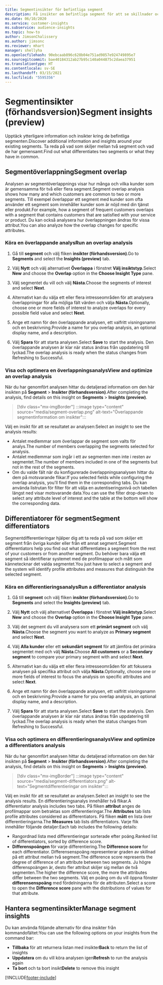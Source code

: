 ```yaml
---
title: Segmentinsikter för befintliga segment
description: Få insikter om befintliga segment för att se skillnader och likheter.
ms.date: 06/10/2020
ms.service: customer-insights
ms.subservice: audience-insights
ms.topic: how-to
author: JimsonChalissery
ms.author: jimsonc
ms.reviewer: mhart
manager: shellyha
ms.openlocfilehash: 90ebcaab896c628b04e751ad9857e924749895e7
ms.sourcegitcommit: bae40184312ab27b95c140a044875c2daea37951
ms.translationtype: HT
ms.contentlocale: sv-SE
ms.lasthandoff: 03/15/2021
ms.locfileid: "5595356"
---
```

# <a name="segment-insights-preview"></a><span data-ttu-id="2579b-103">Segmentinsikter (förhandsversion)</span><span class="sxs-lookup"><span data-stu-id="2579b-103">Segment insights (preview)</span></span>

<span data-ttu-id="2579b-104">Upptäck ytterligare information och insikter kring de befintliga segmenten.</span><span class="sxs-lookup"><span data-stu-id="2579b-104">Discover additional information and insights around your existing segments.</span></span> <span data-ttu-id="2579b-105">Ta reda på vad som skiljer mellan två segment och vad de har gemensamt.</span><span class="sxs-lookup"><span data-stu-id="2579b-105">Find out what differentiates two segments or what they have in common.</span></span>

## <a name="segment-overlap"></a><span data-ttu-id="2579b-106">Segmentöverlappning</span><span class="sxs-lookup"><span data-stu-id="2579b-106">Segment overlap</span></span>

<span data-ttu-id="2579b-107">Analysen av segmentöverlappnings visar hur många och vilka kunder som är gemensamma för två eller flera segment.</span><span class="sxs-lookup"><span data-stu-id="2579b-107">Segment overlap analysis shows how many and which customers are common to two or more segments.</span></span> <span data-ttu-id="2579b-108">Till exempel överlappar ett segment med kunder som ofta använder ett segment som innehåller kunder som är nöjd med din tjänst eller produkt.</span><span class="sxs-lookup"><span data-stu-id="2579b-108">For example, how a segment of frequent customers overlaps with a segment that contains customers that are satisfied with your service or product.</span></span>
<span data-ttu-id="2579b-109">Du kan också analysera hur överlappningen ändras för vissa attribut.</span><span class="sxs-lookup"><span data-stu-id="2579b-109">You can also analyze how the overlap changes for specific attributes.</span></span>

### <a name="run-an-overlap-analysis"></a><span data-ttu-id="2579b-110">Köra en överlappande analys</span><span class="sxs-lookup"><span data-stu-id="2579b-110">Run an overlap analysis</span></span>

1. <span data-ttu-id="2579b-111">Gå till **segment** och välj fliken **insikter (förhandsversion)**.</span><span class="sxs-lookup"><span data-stu-id="2579b-111">Go to **Segments** and select the **Insights (preview)** tab.</span></span>

1. <span data-ttu-id="2579b-112">Välj **Nytt** och välj alternativet **Överlappa** i fönstret **Välj insiktstyp**.</span><span class="sxs-lookup"><span data-stu-id="2579b-112">Select **New** and choose the **Overlap** option in the **Choose Insight Type** pane.</span></span>

1. <span data-ttu-id="2579b-113">Välj segmentet du vill och välj **Nästa**.</span><span class="sxs-lookup"><span data-stu-id="2579b-113">Choose the segments of interest and select **Next**.</span></span>

1. <span data-ttu-id="2579b-114">Alternativt kan du välja ett eller flera intresseområden för att analysera överlappningar för alla möjliga fält värden och välja **Nästa**.</span><span class="sxs-lookup"><span data-stu-id="2579b-114">Optionally, choose one or more fields of interest to analyze overlaps for every possible field value and select **Next**.</span></span>

1. <span data-ttu-id="2579b-115">Ange ett namn för den överlappande analysen, ett valfritt visningsnamn och en beskrivning.</span><span class="sxs-lookup"><span data-stu-id="2579b-115">Provide a name for you overlap analysis, an optional display name, and a description.</span></span>

1. <span data-ttu-id="2579b-116">Välj **Spara** för att starta analysen.</span><span class="sxs-lookup"><span data-stu-id="2579b-116">Select **Save** to start the analysis.</span></span> <span data-ttu-id="2579b-117">Den överlappande analysen är klar när status ändras från uppdatering till lyckad.</span><span class="sxs-lookup"><span data-stu-id="2579b-117">The overlap analysis is ready when the status changes from Refreshing to Successful.</span></span>

### <a name="view-and-optimize-an-overlap-analysis"></a><span data-ttu-id="2579b-118">Visa och optimera en överlappningsanalys</span><span class="sxs-lookup"><span data-stu-id="2579b-118">View and optimize an overlap analysis</span></span>

<span data-ttu-id="2579b-119">När du har genomfört analysen hittar du detaljerad information om den här insikten på **Segment** > **Insikter (förhandsversion)**.</span><span class="sxs-lookup"><span data-stu-id="2579b-119">After completing the analysis, find details on this insight on **Segments** > **Insights (preview)**.</span></span>

> [!div class="mx-imgBorder"]
> :::image type="content" source="media/segment-overlap.png" alt-text="Överlappande segmentinformation om insikter":::

<span data-ttu-id="2579b-121">Välj en insikt för att se resultatet av analysen:</span><span class="sxs-lookup"><span data-stu-id="2579b-121">Select an insight to see the analysis results:</span></span>

- <span data-ttu-id="2579b-122">Antalet medlemmar som överlappar de segment som valts för analys.</span><span class="sxs-lookup"><span data-stu-id="2579b-122">The number of members overlapping the segments selected for analysis.</span></span>
- <span data-ttu-id="2579b-123">Antalet medlemmar som ingår i ett av segmenten men inte i resten av segmentet.</span><span class="sxs-lookup"><span data-stu-id="2579b-123">The number of members included in one of the segments but not in the rest of the segments.</span></span>
- <span data-ttu-id="2579b-124">Om du valde fält när du konfigurerade överlappningsanalysen hittar du dem på motsvarande flikar.</span><span class="sxs-lookup"><span data-stu-id="2579b-124">If you selected fields while configuring the overlap analysis, you'll find them in the corresponding tabs.</span></span> <span data-ttu-id="2579b-125">Du kan använda listrutan för filter för att välja en autentiseringsnivå och tabellen längst ned visar motsvarande data.</span><span class="sxs-lookup"><span data-stu-id="2579b-125">You can use the filter drop-down to select any attribute level of interest and the table at the bottom will show the corresponding data.</span></span>

## <a name="segment-differentiators"></a><span data-ttu-id="2579b-126">Differentiatorer för segment</span><span class="sxs-lookup"><span data-stu-id="2579b-126">Segment differentiators</span></span>

<span data-ttu-id="2579b-127">Segmentdifferentieringar hjälper dig att ta reda på vad som skiljer ett segment från övriga kunder eller från ett annat segment.</span><span class="sxs-lookup"><span data-stu-id="2579b-127">Segment differentiators help you find out what differentiates a segment from the rest of your customers or from another segment.</span></span> <span data-ttu-id="2579b-128">Du behöver bara välja ett segment så identifierar systemet med de profilmappar och mått som kännetecknar det valda segmentet.</span><span class="sxs-lookup"><span data-stu-id="2579b-128">You just have to select a segment and the system will identify profile attributes and measures that distinguish the selected segment.</span></span>

### <a name="run-a-differentiator-analysis"></a><span data-ttu-id="2579b-129">Köra en differentieringsanalys</span><span class="sxs-lookup"><span data-stu-id="2579b-129">Run a differentiator analysis</span></span>

1. <span data-ttu-id="2579b-130">Gå till **segment** och välj fliken **insikter (förhandsversion)**.</span><span class="sxs-lookup"><span data-stu-id="2579b-130">Go to **Segments** and select the **Insights (preview)** tab.</span></span>

1. <span data-ttu-id="2579b-131">Välj **Nytt** och välj alternativet **Överlappa** i fönstret **Välj insiktstyp**.</span><span class="sxs-lookup"><span data-stu-id="2579b-131">Select **New** and choose the **Overlap** option in the **Choose Insight Type** pane.</span></span>

1. <span data-ttu-id="2579b-132">Välj det segment du vill analysera som ett **primärt segment** och välj **Nästa**.</span><span class="sxs-lookup"><span data-stu-id="2579b-132">Choose the segment you want to analyze as **Primary segment** and select **Next**.</span></span>

1. <span data-ttu-id="2579b-133">Välj **Alla kunder** eller ett **sekundärt segment** för att jämföra det primära segmentet med och välj **Nästa**.</span><span class="sxs-lookup"><span data-stu-id="2579b-133">Choose **All customers** or a **Secondary segment** to compare your primary segment with and select **Next**.</span></span>

1. <span data-ttu-id="2579b-134">Alternativt kan du välja ett eller flera intresseområden för att fokusera analysen på specifika attribut och välja **Nästa**.</span><span class="sxs-lookup"><span data-stu-id="2579b-134">Optionally, choose one or more fields of interest to focus the analysis on specific attributes and select **Next**.</span></span>

1. <span data-ttu-id="2579b-135">Ange ett namn för den överlappande analysen, ett valfritt visningsnamn och en beskrivning.</span><span class="sxs-lookup"><span data-stu-id="2579b-135">Provide a name for you overlap analysis, an optional display name, and a description.</span></span>

1. <span data-ttu-id="2579b-136">Välj **Spara** för att starta analysen.</span><span class="sxs-lookup"><span data-stu-id="2579b-136">Select **Save** to start the analysis.</span></span> <span data-ttu-id="2579b-137">Den överlappande analysen är klar när status ändras från uppdatering till lyckad.</span><span class="sxs-lookup"><span data-stu-id="2579b-137">The overlap analysis is ready when the status changes from Refreshing to Successful.</span></span>

### <a name="view-and-optimize-a-differentiators-analysis"></a><span data-ttu-id="2579b-138">Visa och optimera en differentieringsanalys</span><span class="sxs-lookup"><span data-stu-id="2579b-138">View and optimize a differentiators analysis</span></span>

<span data-ttu-id="2579b-139">När du har genomfört analysen hittar du detaljerad information om den här insikten på **Segment** > **Insikter (förhandsversion)**.</span><span class="sxs-lookup"><span data-stu-id="2579b-139">After completing the analysis, find details on this insight on **Segments** > **Insights (preview)**.</span></span>

> [!div class="mx-imgBorder"]
> :::image type="content" source="media/segment-differentiators.png" alt-text="Segmentdifferentieringar om insikter":::

<span data-ttu-id="2579b-141">Välj en insikt för att se resultatet av analysen.</span><span class="sxs-lookup"><span data-stu-id="2579b-141">Select an insight to see the analysis results.</span></span> <span data-ttu-id="2579b-142">En differentieringsanalys innehåller två flikar.</span><span class="sxs-lookup"><span data-stu-id="2579b-142">A differentiator analysis includes two tabs.</span></span> <span data-ttu-id="2579b-143">På fliken **attribut** anges de profilmappar som betraktas som differentieringar.</span><span class="sxs-lookup"><span data-stu-id="2579b-143">The **Attributes** tab lists profile attributes considered as differentiators.</span></span> <span data-ttu-id="2579b-144">På fliken **mått** en lista över differentieringarna.</span><span class="sxs-lookup"><span data-stu-id="2579b-144">The **Measures** tab lists differentiators.</span></span> <span data-ttu-id="2579b-145">Varje flik innehåller följande detaljer:</span><span class="sxs-lookup"><span data-stu-id="2579b-145">Each tab includes the following details:</span></span>

- <span data-ttu-id="2579b-146">Rangordnad lista med differentieringar sorterade efter poäng.</span><span class="sxs-lookup"><span data-stu-id="2579b-146">Ranked list of differentiators, sorted by difference score.</span></span>
- <span data-ttu-id="2579b-147">**Differenspoängen** för varje differentiering.</span><span class="sxs-lookup"><span data-stu-id="2579b-147">The **Difference score** for each differentiator.</span></span> <span data-ttu-id="2579b-148">Differensenspoäng representerar graden av skillnad på ett attribut mellan två segment.</span><span class="sxs-lookup"><span data-stu-id="2579b-148">The difference score represents the degree of difference of an attribute between two segments.</span></span> <span data-ttu-id="2579b-149">Ju högre differenspoängen är, desto fler attribut skiljer sig mellan de två segmenten.</span><span class="sxs-lookup"><span data-stu-id="2579b-149">The higher the difference score, the more the attributes differ between the two segments.</span></span> <span data-ttu-id="2579b-150">Välj en poäng om du vill öppna fönster **differensenspoäng** med fördelningarna för de attributen.</span><span class="sxs-lookup"><span data-stu-id="2579b-150">Select a score to open the **Difference score** pane with the distributions of values for that attribute.</span></span>

## <a name="manage-segment-insights"></a><span data-ttu-id="2579b-151">Hantera segmentinsikter</span><span class="sxs-lookup"><span data-stu-id="2579b-151">Manage segment insights</span></span>

<span data-ttu-id="2579b-152">Du kan använda följande alternativ för dina insikter från kommandofältet:</span><span class="sxs-lookup"><span data-stu-id="2579b-152">You can use the following options on your insights from the command bar:</span></span>

- <span data-ttu-id="2579b-153">**Tillbaka** för att returnera listan med insikter</span><span class="sxs-lookup"><span data-stu-id="2579b-153">**Back** to return the list of insights</span></span>
- <span data-ttu-id="2579b-154">**Uppdatera** om du vill köra analysen igen</span><span class="sxs-lookup"><span data-stu-id="2579b-154">**Refresh** to run the analysis again</span></span>
- <span data-ttu-id="2579b-155">**Ta bort** och ta bort insikt</span><span class="sxs-lookup"><span data-stu-id="2579b-155">**Delete** to remove this insight</span></span>


[!INCLUDE[footer-include](../includes/footer-banner.md)]